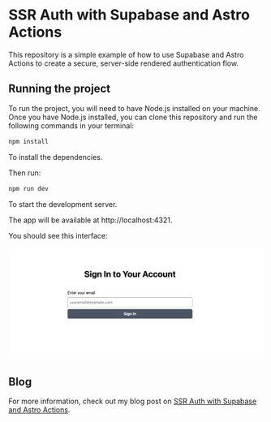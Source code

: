 # SSR Auth with Supabase and Astro Actions

This repository is a simple example of how to use Supabase and Astro Actions to create a secure, server-side rendered authentication flow.

## Running the project

To run the project, you will need to have Node.js installed on your machine. Once you have Node.js installed, you can clone this repository and run the following commands in your terminal:

```sh
npm install
```

To install the dependencies.

Then run:

```sh
npm run dev
```

To start the development server.

The app will be available at http://localhost:4321.

You should see this interface:

![A screenshot of the app's index page](/public/ssr-auth.png)

## Blog

For more information, check out my blog post on [SSR Auth with Supabase and Astro Actions](https://blog.hijabicoder.dev/how-to-add-ssr-auth-to-with-supabase-and-astro).
